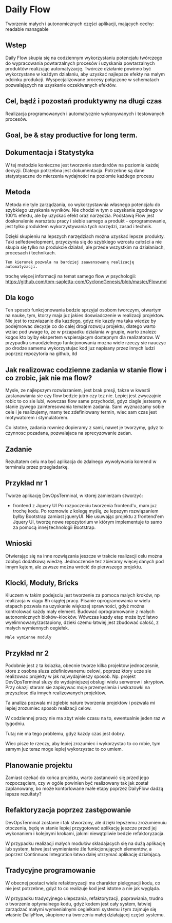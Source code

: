 # Daily Flow
Tworzenie małych i autonomicznych części aplikacji, mających cechy:
readable
managable

## Wstep
Daily Flow skupia się na codziennym wykorzystaniu potencjału twórczego do wypracowania powtarzalnych procesów i uzyskania powtarzalnych produktów realizując automatyzację.
Twórcze działanie powinno być wykorzystane w każdym działaniu, aby uzyskać najlepsze efekty na małym odcinku produkcji.
Wyspecjalizowane procesy połączone w schematach pozwalających na uzyskanie oczekiwanych efektów.

## Cel, bądź i pozostań produktywny na długi czas
Realizacja programowanych i automatycznie wykonywanych i testowanych procesów.

## Goal, be & stay productive for long term.



## Dokumentacja i Statystyka
W tej metodzie konieczne jest tworzenie standardów na poziomie każdej decyzji.
Dlatego potrzebna jest dokumentacja.
Potrzebne są dane statystyaczne do mierzenia wydajności na poziomie każdego procesu


## Metoda 

Metoda nie tyle zarządzania, co wykorzystawnia własnego potencjału do szybkiego uzyskania wyników.
Nie chodzi w tym o uzyskanie zgodnego w 100% efektu, ale by uzyskać efekt oraz narzędzia.
Podstawą Flow jest doskonalenie warsztatu pracy i siebie samego a produkt - oprogramowanie, jest tylko produktem wykorzystywania tych narzędzi, zasad i technik.

Dzięki skupieniu na lepszych narzędziach można uzyskać lepsze produkty.
Taki selfedevelopment, przyczynia się do szybkiego wzrostu całości a nie skupia się tylko na produkcie działań, ale przede wszystkim na działaniach, procesach i technikach.

    Ten kierunek pozwala na bardziej zaawansowaną realizację automatyzacji.

trochę więcej informacji na temat samego flow w psychologii:
https://github.com/tom-sapletta-com/CycloneGenesis/blob/master/Flow.md

## Dla kogo
Ten sposob funkcjonowania bedzie sprzyjal osobom tworczym, otwartym na nauke,
tym, ktorzy maja juz jakies doswiadczenie w realizacji projektow.
Nie jest to rozwiazanie dla kazdego, gdyz nie kazdy ma taka wiedze by podejmowac decyzje co do calej drogi rozwoju projektu,
dlatego warto wziac pod uwage to, ze w przapadku dzialania w grupie, warto znalezc kogos kto bylby ekspertem wspierajacym dostepnym dla realizatorow.
W przypadku smaodzielnego funkcjonowania mozna wiele rzeczy sie nauczyc po drodze samemu wykorzystujac kod juz napisany przez innych ludzi poprzez repozytoria na github, itd

## Jak realizowac codzienne zadania w stanie flow i co zrobic, jak nie ma flow?
Mysle, ze najlepszym rozwiazaniem, jest brak presji, takze w kwestii zastanawiania sie czy flow bedzie jutro czy tez nie.
Lepiej jest zwyczajnie robic to co sie lubi, wowczas flow same przychodzi, gdyz ciagle jestesmy w stanie zywego zainteresowania tematem zadania.
Sami wyznaczamy sobie cele i je realizujemy, mamy tez zdefiniowany termin, wiec sam czas jest motywatorem i stymulatorem.

Co istotne, zadania rowniez dopieramy z sami, nawet je tworzymy, gdyz to czynnosc pozadana, pozwalajaca na sprecyzowanie zadan.

## Zadanie
Rezultatem celu ma być aplikacja do zdalnego wywoływania komend w terminalu przez przegladarkę.

## Przykład nr 1

Tworze aplikację DevOpsTerminal, w ktorej zamierzam stworzyć:
+ frontend z Jquery UI
Po rozpoczeciu tworzenia frontend'u, mam juz trochę kodu.
Po rozmowie z kolegą myślę, że lepszym rozwiązaniem byłby Bootstrap zamiast jqueryUI.
Nie usuwając projektu z frontend'em Jquery UI, tworzę nowe repozytorium w którym implementuje to samo za pomocą innej technologii Bootstrap.

## Wnioski
Otwierając się na inne rozwiązania jeszcze w trakcie realizacji celu można zdobyć dodatkową wiedzę.
Jednoczensie tez zbieramy więcej danych pod innym kątem, ale zawsze można wrócić do pierwszego projektu.

## Klocki, Moduły, Bricks
Kluczem w takim podejsciu jest tworzenie za pomoca malych kroków, np realizacja w ciągu 8h ciągłej pracy.
Pisanie oprogramowania w wielu etapach pozwala na uzyskanie większej sprawności, gdyż można kontrolować każdy mały element.
Budować oprogramowanie z małych autonomicznych bloków-klocków.
Wówczas kazdy etap może być łatwo wyelimnowany/zastapiony, dzieki czemu łatwiej jest zbudować całość, z małych wymiennych cegiełek.
    
    Male wymienne moduly

## Przykład nr 2

Podobnie jest z ta ksiazka,
obecnie tworze kilka projektow jednoczesnie, ktore z osobna sluza zdefiniowanemu celowi, poprzez ktory ucze sie realizowac projekty w jak najwydajnieszy sposob.
Np. projekt DevOpsTerminal sluzy do wydajniejszej obslugi wielu serwerow i skryptow.
Przy okazji staram sie zapisywac moje przemyslenia i wskazowki na przyszlosc dla innych realizowanych projektow.

Ta analiza pozwala mi zglebic nature tworzenia projektow i pozwala mi lepiej zrozumiec sposob realizacji celow.

W codziennej pracy nie ma zbyt wiele czasu na to, ewentualnie jeden raz w tygodniu.

Tutaj nie ma tego problemu, gdyz kazdy czas jest dobry.

Wiec pisze te rzeczy, aby lepiej zrozumiec i wykorzystac to co robie, tym samym juz teraz moge lepiej wykorzystac to co umiem.

## Planowanie projektu
Zamiast czekać do końca projektu, warto zastanowić się przed jego rozpoczęciem, czy w ogóle powinien być realizowany tak jak został zaplanowany, bo może kontorlowane małe etapy poprzez DailyFlow dadzą lepsze rezultaty?

## Refaktoryzacja poprzez zastępowanie
DevOpsTerminal zostanie i tak stworzony, ale dzięki lepszemu zrozumienuiu otoczenia, będę w stanie lepiej przygotować aplikację jeszcze przed jej wykonaniem i kolejnymi krokami, jakimi niewątpliwie bedzie refaktoryzacja.

W przypadku realizacji małych modułów składajacych się na dużą aplikację lub system, łatwe jest wymienianie źle funkcjonujących elementów, a poprzez Continnuos Integration łatwo dalej utrzymać aplikację działającą.

## Tradycyjne programowanie
W obecnej postaci wiele refaktoryzacji ma charakter pielęgnacji kodu, co nie jest potrzebne, gdyż to co realizuje kod jest istotne a nie jak wygląda.

W przypadku tradycyjnego ulepszania, refaktoryzacji, poprawiania, trudno o tworzenie optymalnego kodu, gdyż kodem jest cały system, łatwiej zarządzać małymi wymienialnymi cegiełkami systemu i tym zajmuje się właśnie DailyFlow, skupione na tworzeniu małej działającej części systemu.


